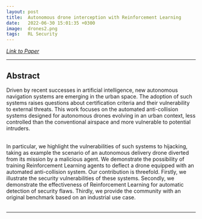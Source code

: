 ```yaml
---
layout: post
title:  Autonomous drone interception with Reinforcement Learning
date:   2022-06-30 15:01:35 +0300
image:  drones2.png
tags:   RL Security
---
```


<i><a href="https://arxiv.org/abs/2106.14421">Link to Paper</a></i>

***

## Abstract

<p style="text-align:justify">

Driven by recent successes in artificial intelligence, new autonomous navigation
systems are emerging in the urban space. The adoption of such systems raises questions
about certification criteria and their vulnerability to external threats. This work focuses on the
automated anti-collision systems designed for autonomous drones evolving in an urban context,
less controlled than the conventional airspace and more vulnerable to potential intruders.<br><br>

In particular, we highlight the vulnerabilities of such systems to hijacking, taking as example the
scenario of an autonomous delivery drone diverted from its mission by a malicious agent.
We demonstrate the possibility of training Reinforcement Learning agents to deflect a drone
equipped with an automated anti-collision system. Our contribution is threefold. Firstly, we
illustrate the security vulnerabilities of these systems. Secondly, we demonstrate the effectiveness
of Reinforcement Learning for automatic detection of security flaws. Thirdly, we provide
the community with an original benchmark based on an industrial use case.<br><br>
</p>

***

